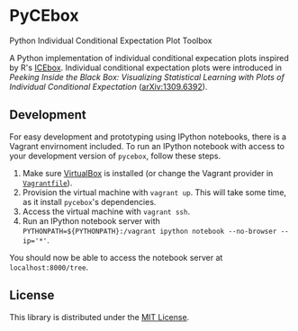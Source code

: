 # PyCEbox
Python Individual Conditional Expectation Plot Toolbox

A Python implementation of individual conditional expecation plots inspired by R's [ICEbox](https://cran.r-project.org/web/packages/ICEbox/index.html). Individual conditional expectation plots were introduced in _Peeking Inside the Black Box: Visualizing Statistical Learning with Plots of Individual Conditional Expectation_ ([arXiv:1309.6392](http://arxiv.org/abs/1309.6392)).

## Development

For easy development and prototyping using IPython notebooks, there is a Vagrant envirnoment included.  To run an IPython notebook with access to your development version of `pycebox`, follow these steps.

1. Make sure [VirtualBox](https://www.virtualbox.org/wiki/Downloads) is installed (or change the Vagrant provider in [`Vagrantfile`](./Vagrantfile)).
2. Provision the virtual machine with `vagrant up`.  This will take some time, as it install `pycebox`'s dependencies.
3. Access the virtual machine with `vagrant ssh`.
4. Run an IPython notebook server with `PYTHONPATH=${PYTHONPATH}:/vagrant ipython notebook --no-browser --ip='*'`.

You should now be able to access the notebook server at `localhost:8000/tree`.

## License

This library is distributed under the [MIT License](https://raw.githubusercontent.com/AustinRochford/PyCEbox/master/LICENSE).
